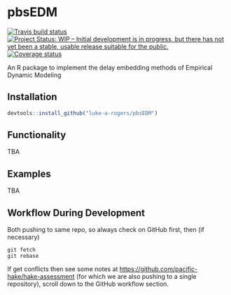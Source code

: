 
<!-- README.md is generated from README.Rmd. Please edit that file -->

# pbsEDM

<!-- badges: start -->

[![Travis build
status](https://travis-ci.com/luke-a-rogers/pbsEDM.svg?branch=master)](https://travis-ci.com/luke-a-rogers/pbsEDM)
[![Project Status: WIP – Initial development is in progress, but there
has not yet been a stable, usable release suitable for the
public.](https://www.repostatus.org/badges/latest/wip.svg)](https://www.repostatus.org/#wip)
[![Coverage
status](https://codecov.io/gh/luke-a-rogers/pbsEDM/branch/master/graph/badge.svg)](https://codecov.io/github/luke-a-rogers/pbsEDM?branch=master)
<!-- badges: end -->

An R package to implement the delay embedding methods of Empirical
Dynamic Modeling

## Installation

``` r
devtools::install_github("luke-a-rogers/pbsEDM")
```

## Functionality

TBA

## Examples

TBA

## Workflow During Development

Both pushing to same repo, so always check on GitHub first, then (if
necessary)

    git fetch
    git rebase

If get conflicts then see some notes at
<https://github.com/pacific-hake/hake-assessment> (for which we are also
pushing to a single repository), scroll down to the GitHub workflow
section.
